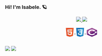 ### Hi! I'm Isabele. 🪐

<div align="center"> 
	<a href="https://github.com/isabeles">
	<img height="180em" src="https://github-readme-stats.vercel.app/api?username=isabeles&hide=contribs,prs,issues&count_private=true&show_icons=true&theme=merko"/>
	<img height="180em" src="https://github-readme-stats.vercel.app/api/top-langs/?username=isabeles&layout=compact&theme=merko"/>
<div/>
 <div style="display: inline_block"><br>
 	<img align="center" alt="isa-html" heigth="30" width="30" src="https://raw.githubusercontent.com/devicons/devicon/master/icons/html5/html5-original.svg">
   	<img align="center" alt="isa-css" heigth="30" width="30" src="https://raw.githubusercontent.com/devicons/devicon/master/icons/css3/css3-original.svg">
   	<img align="center" alt="isa-csharp" height="30" width="40" src="https://raw.githubusercontent.com/devicons/devicon/master/icons/csharp/csharp-original.svg">
<div/>
     
  ##
  
 <div align="left">
 	<a href="https://www.linkedin.com/in/isabeles/" target="_blank" ><img src="https://img.shields.io/badge/LinkedIn-0077B5?style=for-the-badge&logo=linkedin&logoColor=white" target="_blank"></a>
 	<a href="mailto:isabelesbarbosa@gmail.com" target="_blank" ><img src="https://img.shields.io/badge/Gmail-D14836?style=for-the-badge&logo=gmail&logoColor=white" target="_blank"></a>
  <div/>

